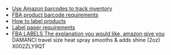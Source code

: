- [Use Amazon barcodes to track inventory](https://sellercentral.amazon.com/help/hub/reference/G200141490)
- [FBA product barcode requirements](https://sellercentral.amazon.com/help/hub/reference/G201100910)
- [How to label products](https://m.media-amazon.com/images/G/01/fba-help/QRG/FBA_Label_Products_en-US.pdf)
- [Label paper requirements](https://sellercentral.amazon.com/help/hub/reference/G200141490)
- [FBA LABELS The explanation you would like, amazon give you](https://www.ejet.com/amazon-fba-box-labels/)
DAMANCI travel size heat spray smooths & adds shine (2oz)
X002ZLY9QT